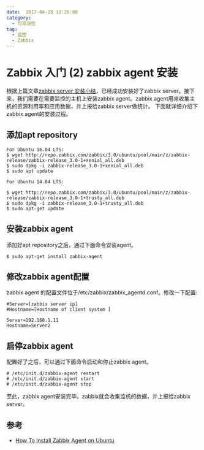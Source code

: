```yaml
---
date:  2017-04-28 12:26:00
category:
  - 可观测性 
tag: 
  - 监控
  - Zabbix
---
```


# Zabbix 入门 (2) zabbix agent 安装
根据上篇文章[zabbix server 安装小结](./20170427-zabbix-install.md)，已经成功安装好了zabbix server。接下来，我们需要在需要监控的主机上安装zabbix agent。zabbix agent用来收集主机的资源利用率和应用数据，并上报给zabbix server做统计。
下面就详细介绍下zabbix agent的安装过程。
<!--more-->
## 添加apt repository
```
For Ubuntu 16.04 LTS:
$ wget http://repo.zabbix.com/zabbix/3.0/ubuntu/pool/main/z/zabbix-release/zabbix-release_3.0-1+xenial_all.deb
$ sudo dpkg -i zabbix-release_3.0-1+xenial_all.deb
$ sudo apt update

For Ubuntu 14.04 LTS:

$ wget http://repo.zabbix.com/zabbix/3.0/ubuntu/pool/main/z/zabbix-release/zabbix-release_3.0-1+trusty_all.deb
$ sudo dpkg -i zabbix-release_3.0-1+trusty_all.deb
$ sudo apt-get update
```
## 安装zabbix agent
添加好apt repository之后，通过下面命令安装agent。
```
$ sudo apt-get install zabbix-agent
```
## 修改zabbix agent配置
zabbix agent 的配置文件位于/etc/zabbix/zabbix_agentd.conf。修改一下配置:
```
#Server=[zabbix server ip]
#Hostname=[Hostname of client system ]

Server=192.168.1.11
Hostname=Server2
```
## 启停zabbix agent
配置好了之后，可以通过下面命令启动和停止zabbix agent。
```
# /etc/init.d/zabbix-agent restart
# /etc/init.d/zabbix-agent start
# /etc/init.d/zabbix-agent stop
```
至此，zabbix agent安装完毕。zabbix就会收集监机的数据，并上报给zabbix server。

## 参考
- [How To Install Zabbix Agent on Ubuntu ](http://tecadmin.net/install-zabbix-agent-on-ubuntu-and-debian/)